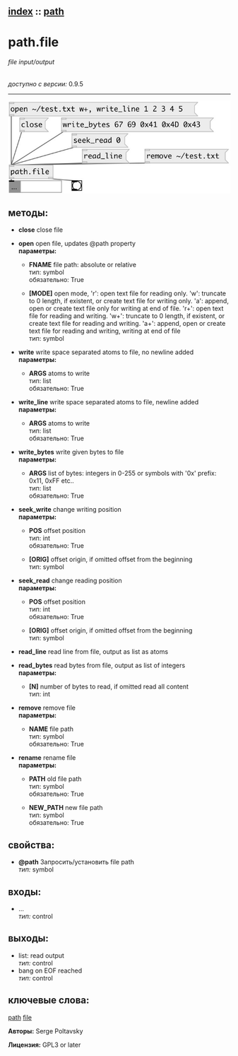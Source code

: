 [index](index.html) :: [path](category_path.html)
---

# path.file

###### file input/output

*доступно с версии:* 0.9.5

---




[![example](../examples/img/path.file.jpg)](../examples/pd/path.file.pd)





## методы:

* **close**
close file<br>

* **open**
open file, updates @path property<br>
  __параметры:__
  - **FNAME** file path: absolute or relative<br>
    тип: symbol <br>
    обязательно: True <br>

  - **[MODE]** open mode, &#39;r&#39;: open text file for reading only. &#39;w&#39;: truncate to 0 length, if existent, or create text file for writing only. &#39;a&#39;: append, open or create text file only for writing at end of file. &#39;r+&#39;: open text file for reading and writing. &#39;w+&#39;: truncate to 0 length, if existent, or create text file for reading and writing. &#39;a+&#39;: append, open or create text file for reading and writing, writing at end of file<br>
    тип: symbol <br>

* **write**
write space separated atoms to file, no newline added<br>
  __параметры:__
  - **ARGS** atoms to write<br>
    тип: list <br>
    обязательно: True <br>

* **write_line**
write space separated atoms to file, newline added<br>
  __параметры:__
  - **ARGS** atoms to write<br>
    тип: list <br>
    обязательно: True <br>

* **write_bytes**
write given bytes to file<br>
  __параметры:__
  - **ARGS** list of bytes: integers in 0-255 or symbols with &#39;0x&#39; prefix: 0x11, 0xFF etc..<br>
    тип: list <br>
    обязательно: True <br>

* **seek_write**
change writing position<br>
  __параметры:__
  - **POS** offset position<br>
    тип: int <br>
    обязательно: True <br>

  - **[ORIG]** offset origin, if omitted offset from the beginning<br>
    тип: symbol <br>

* **seek_read**
change reading position<br>
  __параметры:__
  - **POS** offset position<br>
    тип: int <br>
    обязательно: True <br>

  - **[ORIG]** offset origin, if omitted offset from the beginning<br>
    тип: symbol <br>

* **read_line**
read line from file, output as list as atoms<br>

* **read_bytes**
read bytes from file, output as list of integers<br>
  __параметры:__
  - **[N]** number of bytes to read, if omitted read all content<br>
    тип: int <br>

* **remove**
remove file<br>
  __параметры:__
  - **NAME** file path<br>
    тип: symbol <br>
    обязательно: True <br>

* **rename**
rename file<br>
  __параметры:__
  - **PATH** old file path<br>
    тип: symbol <br>
    обязательно: True <br>

  - **NEW_PATH** new file path<br>
    тип: symbol <br>
    обязательно: True <br>




## свойства:

* **@path** 
Запросить/установить file path<br>
_тип:_ symbol<br>



## входы:

* ...<br>
_тип:_ control



## выходы:

* list: read output<br>
_тип:_ control
* bang on EOF reached<br>
_тип:_ control



## ключевые слова:

[path](keywords/path.html)
[file](keywords/file.html)






**Авторы:** Serge Poltavsky




**Лицензия:** GPL3 or later





